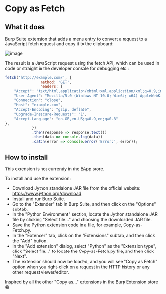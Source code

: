 # Copy as Fetch
## What it does
Burp Suite extension that adds a menu entry to convert a request to a JavaScript fetch request and copy it to the clipboard:

![image](https://user-images.githubusercontent.com/16190664/234110234-a30ea0ee-4c23-4aec-bd48-960423a32e3f.png)

The result is a JavaScript request using the fetch API, which can be used in code or straight in the developer console for debugging etc.:

```javascript
fetch('http://example.com/', {
                method: 'GET',
                headers: {
    "Accept": "text/html,application/xhtml+xml,application/xml;q=0.9,image/avif,image/webp,image/apng,*/*;q=0.8,application/signed-exchange;v=b3;q=0.7", 
    "User-Agent": "Mozilla/5.0 (Windows NT 10.0; Win64; x64) AppleWebKit/537.36 (KHTML, like Gecko) Chrome/112.0.5615.138 Safari/537.36", 
    "Connection": "close", 
    "Host": "example.com", 
    "Accept-Encoding": "gzip, deflate", 
    "Upgrade-Insecure-Requests": "1", 
    "Accept-Language": "en-GB,en-US;q=0.9,en;q=0.8"
},
            })
            .then(response => response.text())
            .then(data => console.log(data))
            .catch(error => console.error('Error:', error));
```

## How to install
This extension is not currently in the BApp store.

To install and use the extension:
- Download Jython standalone JAR file from the official website: https://www.jython.org/download
- Install and run Burp Suite.
- Go to the "Extender" tab in Burp Suite, and then click on the "Options" subtab.
- In the "Python Environment" section, locate the Jython standalone JAR file by clicking "Select file..." and choosing the downloaded JAR file.
- Save the Python extension code in a file, for example, Copy-as-Fetch.py.
- In the "Extender" tab, click on the "Extensions" subtab, and then click the "Add" button.
- In the "Add extension" dialog, select "Python" as the "Extension type", click "Select file..." to locate the Copy-as-Fetch.py file, and then click "Next".
- The extension should now be loaded, and you will see "Copy as Fetch" option when you right-click on a request in the HTTP history or any other request viewer/editor.

Inspired by all the other "Copy as..." extensions in the Burp Extension store :grin:
